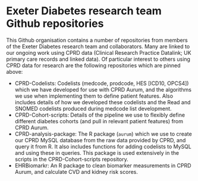 # Exeter Diabetes research team Github repositories

This Github organisation contains a number of repositories from members of the Exeter Diabetes research team and collaborators. Many are linked to our ongoing work using CPRD data (Clinical Research Practice Datalink; UK primary care records and linked data). Of particular interest to others using CPRD data for research are the following repositories which are pinned above:
* CPRD-Codelists: Codelists (medcode, prodcode, HES [ICD10, OPCS4]) which we have developed for use with CPRD Aurum, and the algorithms we use when implementing them to define patient features. Also includes details of how we developed these codelists and the Read and SNOMED codelists produced during medcode list development.
* CPRD-Cohort-scripts: Details of the pipeline we use to flexibly define different diabetes cohorts (and pull in relevant patient features) from CPRD Aurum.
* CPRD-analysis-package: The R package (`aurum`) which we use to create our CPRD MySQL database from the raw data provided by CPRD, and query it from R. It also includes functions for adding codelists to MySQL and using these in queries. This package is used extensively in the scripts in the CPRD-Cohort-scripts repository.
* EHRBiomarkr: An R package to clean biomarker measurements in CPRD Aurum, and calculate CVD and kidney risk scores.
